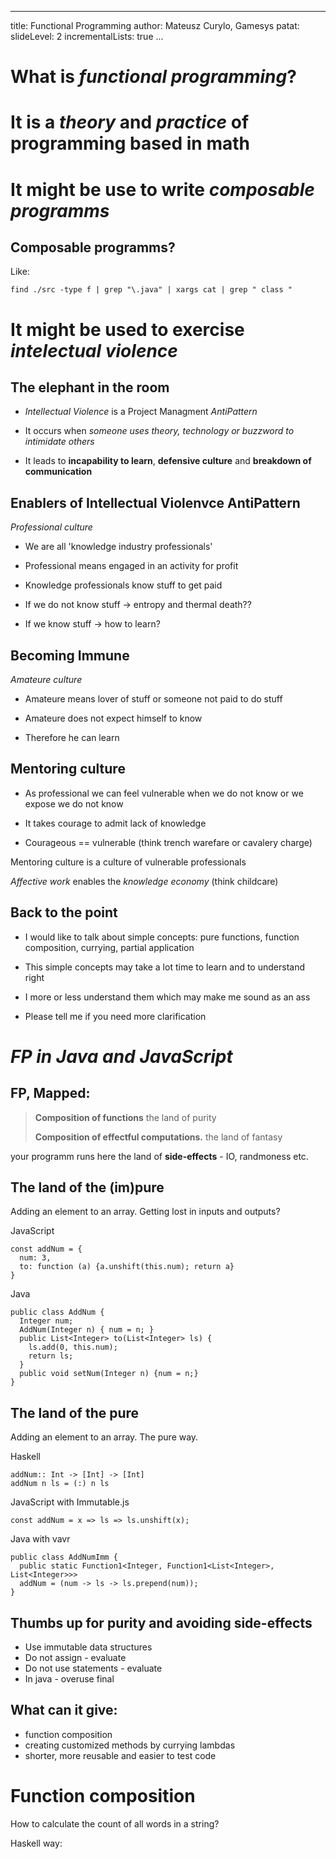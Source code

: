 
---
title: Functional Programming 
author: Mateusz Curylo, Gamesys
patat:
  slideLevel: 2
  incrementalLists: true
...

# What is *functional programming*?

# It is a *theory* and *practice* of programming based in **math**

# It might be use to write *composable programms*

## Composable programms?

Like:

`find ./src -type f | grep "\.java" | xargs cat | grep " class "`

# It might be used to exercise *intelectual violence*

## The elephant in the room

- *Intellectual Violence* is a Project Managment *AntiPattern*

- It occurs when *someone uses theory, technology or buzzword to intimidate
  others*

- It leads to **incapability to learn**, **defensive culture** and **breakdown of communication**

## Enablers of Intellectual Violenvce AntiPattern

*Professional culture*

- We are all 'knowledge industry professionals'

- Professional means engaged in an activity for profit

- Knowledge professionals know stuff to get paid

- If we do not know stuff -> entropy and thermal death??

- If we know stuff -> how to learn?

## Becoming Immune

*Amateure culture*

- Amateure means lover of stuff or someone not paid to do stuff

- Amateure does not expect himself to know

- Therefore he can learn

## Mentoring culture

- As professional we can feel vulnerable when we do not know or we expose we do not
  know

- It takes courage to admit lack of knowledge

- Courageous == vulnerable (think trench warefare or cavalery charge)

Mentoring culture is a culture of vulnerable professionals

*Affective work* enables the *knowledge economy* (think childcare)

## Back to the point

- I would like to talk about simple concepts: pure functions, function composition, currying,
  partial application

- This simple concepts may take a lot time to learn and to understand right

- I more or less understand them which may make me sound as an ass

- Please tell me if you need more clarification

# *FP in Java and JavaScript*

## FP, Mapped:

>
> **Composition of functions**
> the land of purity
>
> **Composition of effectful computations.**
> the land of fantasy
>

your programm runs here
the land of **side-effects** - IO, randmoness etc.

## The land of the (im)pure
Adding an element to an array. Getting lost in inputs and outputs?

JavaScript
    
    const addNum = {
      num: 3,
      to: function (a) {a.unshift(this.num); return a}
    }

Java
    
    public class AddNum {
      Integer num;
      AddNum(Integer n) { num = n; }
      public List<Integer> to(List<Integer> ls) {
        ls.add(0, this.num);
        return ls;
      }
      public void setNum(Integer n) {num = n;}
    }

## The land of the pure
Adding an element to an array. The pure way. 

Haskell
   
    addNum:: Int -> [Int] -> [Int]
    addNum n ls = (:) n ls

JavaScript with Immutable.js
    
    const addNum = x => ls => ls.unshift(x);

Java with vavr
    
    public class AddNumImm {
      public static Function1<Integer, Function1<List<Integer>, List<Integer>>>
      addNum = (num -> ls -> ls.prepend(num));
    }

## Thumbs up for purity and avoiding side-effects

- Use immutable data structures
- Do not assign - evaluate
- Do not use statements - evaluate
- In java - overuse final

## What can it give:

- function composition
- creating customized methods by currying lambdas
- shorter, more reusable and easier to test code

# Function composition

How to calculate the count of all words in a string?

Haskell way:
    
    
    
    








    
    






